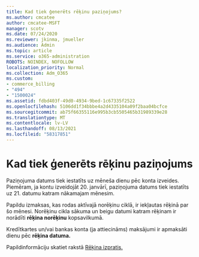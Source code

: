 ```yaml
---
title: Kad tiek ģenerēts rēķinu paziņojums?
ms.author: cmcatee
author: cmcatee-MSFT
manager: scotv
ms.date: 07/24/2020
ms.reviewer: jkinma, jmueller
ms.audience: Admin
ms.topic: article
ms.service: o365-administration
ROBOTS: NOINDEX, NOFOLLOW
localization_priority: Normal
ms.collection: Adm_O365
ms.custom:
- commerce_billing
- "494"
- "1500024"
ms.assetid: fdbd403f-49d0-4934-9bed-1c67335f2522
ms.openlocfilehash: 5106dd1f34bbbe4a2d4335104a09f2baa04bcfce
ms.sourcegitcommit: ab75f66355116e995b3cb5505465b31989339e28
ms.translationtype: MT
ms.contentlocale: lv-LV
ms.lasthandoff: 08/13/2021
ms.locfileid: "58317851"
---
```

# <a name="when-is-the-billing-statement-generated"></a>Kad tiek ģenerēts rēķinu paziņojums

Paziņojuma datums tiek iestatīts uz mēneša dienu pēc konta izveides. Piemēram, ja kontu izveidojāt 20. janvārī, paziņojuma datums tiek iestatīts uz 21. datumu katram nākamajam mēnesim.

Papildu izmaksas, kas rodas aktīvajā norēķinu ciklā, ir iekļautas rēķinā par šo mēnesi. Norēķinu cikla sākuma un beigu datumi katram rēķinam ir norādīti **rēķina norēķinu** kopsavilkumā.

Kredītkartes un/vai bankas konta (ja attiecināms) maksājumi ir apmaksāti dienu pēc **rēķina datuma.**
  
Papildinformāciju skatiet rakstā [Rēķina izpratis.](https://docs.microsoft.com/microsoft-365/commerce/billing-and-payments/understand-your-invoice2)
